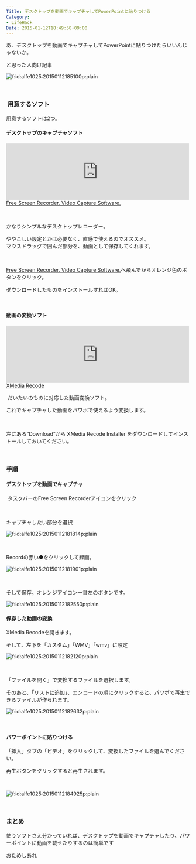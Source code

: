 ```yaml
---
Title: デスクトップを動画でキャプチャしてPowerPointに貼りつける
Category:
- LifeHack
Date: 2015-01-12T18:49:58+09:00
---
```


<p>あ、デスクトップを動画でキャプチャしてPowerPointに貼りつけたらいいんじゃないか。</p>
<p>と思った人向け記事</p>
<p><img class="hatena-fotolife" title="f:id:alfe1025:20150112185100p:plain" src="https://cdn-ak.f.st-hatena.com/images/fotolife/a/alfe1025/20150112/20150112185100.png" alt="f:id:alfe1025:20150112185100p:plain" /></p>
<p> </p>
<p><!-- more --></p>

###  用意するソフト

<p>用意するソフトは2つ。</p>
<h4>デスクトップのキャプチャソフト</h4>
<p><iframe class="embed-card embed-webcard" style="width: 100%; height: 155px; max-width: 500px; margin: auto;" title="Free Screen Recorder. Video Capture Software." src="https://hatenablog.com/embed?url=http%3A%2F%2Fsrecorder.com%2F" frameborder="0" scrolling="no">&amp;amp;amp;lt;a href="https://srecorder.com/" data-mce-href="https://srecorder.com/"&amp;amp;amp;gt;Free Screen Recorder. Video Capture Software.&amp;amp;amp;lt;/a&amp;amp;amp;gt;</iframe><br /> <a href="https://srecorder.com/">Free Screen Recorder. Video Capture Software.</a></p>
<p> </p>
<p>かなりシンプルなデスクトップレコーダー。</p>
<p>ややこしい設定とかは必要なく、直感で使えるのでオススメ。<br />マウスドラッグで囲んだ部分を、動画として保存してくれます。</p>
<p> </p>
<p><a href="https://srecorder.com/">Free Screen Recorder. Video Capture Software.</a>へ飛んでからオレンジ色のボタンをクリック。</p>
<p>ダウンロードしたものをインストールすればOK。</p>
<p> </p>
<h4>動画の変換ソフト</h4>
<p><iframe class="embed-card embed-webcard" style="width: 100%; height: 155px; max-width: 500px; margin: auto;" title="XMedia Recode" src="https://hatenablog.com/embed?url=http%3A%2F%2Fwww.xmedia-recode.de%2F" frameborder="0" scrolling="no">&amp;amp;amp;lt;a href="https://www.xmedia-recode.de/" data-mce-href="https://www.xmedia-recode.de/"&amp;amp;amp;gt;XMedia Recode&amp;amp;amp;lt;/a&amp;amp;amp;gt;</iframe><br /> <a href="https://www.xmedia-recode.de/">XMedia Recode</a></p>
<p> だいたいのものに対応した動画変換ソフト。 </p>
<p>これでキャプチャした動画をパワポで使えるよう変換します。</p>
<p> </p>
<p>左にある”Download”から XMedia Recode Installer をダウンロードしてインストールしておいてください。</p>
<p> </p>

### 手順

<h4>デスクトップを動画でキャプチャ</h4>
<p> タスクバーのFree Screen Recorderアイコンをクリック</p>
<p> </p>
<p>キャプチャしたい部分を選択</p>
<p><img class="hatena-fotolife" title="f:id:alfe1025:20150112181814p:plain" src="https://cdn-ak.f.st-hatena.com/images/fotolife/a/alfe1025/20150112/20150112181814.png" alt="f:id:alfe1025:20150112181814p:plain" /></p>
<p> </p>
<p>Recordの赤い●をクリックして録画。</p>
<p><img class="hatena-fotolife" title="f:id:alfe1025:20150112181901p:plain" src="https://cdn-ak.f.st-hatena.com/images/fotolife/a/alfe1025/20150112/20150112181901.png" alt="f:id:alfe1025:20150112181901p:plain" /></p>
<p> </p>
<p>そして保存。オレンジアイコン一番左のボタンです。</p>
<p><img class="hatena-fotolife" title="f:id:alfe1025:20150112182550p:plain" src="https://cdn-ak.f.st-hatena.com/images/fotolife/a/alfe1025/20150112/20150112182550.png" alt="f:id:alfe1025:20150112182550p:plain" /></p>
<h4>保存した動画の変換</h4>
<p>XMedia Recodeを開きます。</p>
<p>そして、左下を「カスタム」「WMV」「wmv」に設定</p>
<p><img class="hatena-fotolife" title="f:id:alfe1025:20150112182120p:plain" src="https://cdn-ak.f.st-hatena.com/images/fotolife/a/alfe1025/20150112/20150112182120.png" alt="f:id:alfe1025:20150112182120p:plain" /></p>
<p> </p>
<p>「ファイルを開く」で変換するファイルを選択します。</p>
<p>そのあと、「リストに追加」、エンコードの順にクリックすると、パワポで再生できるファイルが作られます。</p>
<p><img class="hatena-fotolife" title="f:id:alfe1025:20150112182632p:plain" src="https://cdn-ak.f.st-hatena.com/images/fotolife/a/alfe1025/20150112/20150112182632.png" alt="f:id:alfe1025:20150112182632p:plain" /></p>
<p> </p>
<h4>パワーポイントに貼りつける</h4>
<p>「挿入」タブの「ビデオ」をクリックして、変換したファイルを選んでください。</p>
<p>再生ボタンをクリックすると再生されます。</p>
<p> </p>
<p><img class="hatena-fotolife" title="f:id:alfe1025:20150112184925p:plain" src="https://cdn-ak.f.st-hatena.com/images/fotolife/a/alfe1025/20150112/20150112184925.png" alt="f:id:alfe1025:20150112184925p:plain" /></p>
<p> </p>

### まとめ

<p>使うソフトさえ分かっていれば、デスクトップを動画でキャプチャしたり、パワーポイントに動画を載せたりするのは簡単です</p>
<p>おためしあれ</p>
<p> </p>
<p> </p>
<p> </p>
<p> </p>
